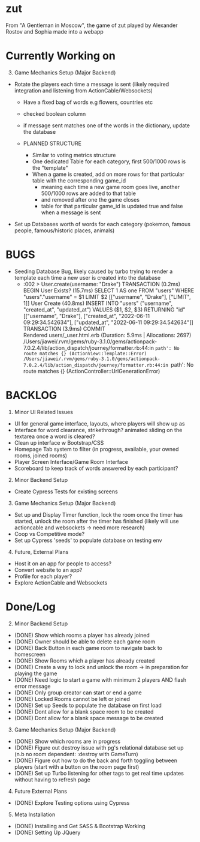 # zut
From "A Gentleman in Moscow", the game of zut played by Alexander Rostov and Sophia made into a webapp

# Currently Working on
3. Game Mechanics Setup (Major Backend)
- Rotate the players each time a message is sent (likely required integration and listening from ActionCable/Websockets)
    - Have a fixed bag of words e.g flowers, countries etc
    - checked boolean column
    - if message sent matches one of the words in the dictionary, update the database

    - PLANNED STRUCTURE
        - Similar to voting metrics structure
        - One dedicated Table for each category, first 500/1000 rows is the "template"
        - When a game is created, add on more rows for that particular table with the corresponding game_id
            - meaning each time a new game room goes live, another 500/1000 rows are added to that table
            - and removed after one the game closes
            - table for that particular game_id is updated true and false when a message is sent

- Set up Databases worth of words for each category (pokemon, famous people, famous/historic places, animals)


# BUGS
- Seeding Database Bug, likely caused by turbo trying to render a template each time a new user is created into the database
    - :002 > User.create(username: "Drake")
    TRANSACTION (0.2ms)  BEGIN
    User Exists? (15.7ms)  SELECT 1 AS one FROM "users" WHERE "users"."username" = $1 LIMIT $2  [["username", "Drake"], ["LIMIT", 1]]
    User Create (40.8ms)  INSERT INTO "users" ("username", "created_at", "updated_at") VALUES ($1, $2, $3) RETURNING "id"  [["username", "Drake"], ["created_at", "2022-06-11 09:29:34.542634"], ["updated_at", "2022-06-11 09:29:34.542634"]]
    TRANSACTION (3.9ms)  COMMIT                          
    Rendered users/_user.html.erb (Duration: 5.9ms | Allocations: 2697)
    /Users/jiawei/.rvm/gems/ruby-3.1.0/gems/actionpack-7.0.2.4/lib/action_dispatch/journey/formatter.rb:44:in `path': No route matches {} (ActionView::Template::Error)
    /Users/jiawei/.rvm/gems/ruby-3.1.0/gems/actionpack-7.0.2.4/lib/action_dispatch/journey/formatter.rb:44:in `path': No route matches {} (ActionController::UrlGenerationError)


# BACKLOG
1. Minor UI Related Issues
- UI for general game interface, layouts, where players will show up as
- Interface for word clearance, strikethrough? animated sliding on the textarea once a word is cleared?
- Clean up interface w Bootstrap/CSS
- Homepage Tab system to filter (in progress, available, your owned rooms, joined rooms)
- Player Screen Interface/Game Room Interface
- Scoreboard to keep track of words answered by each participant?


2. Minor Backend Setup
- Create Cypress Tests for existing screens


3. Game Mechanics Setup (Major Backend)
- Set up and Display Timer function, lock the room once the timer has started, unlock the room after the timer has finished (likely will use actioncable and websockets -> need more research)
- Coop vs Competitive mode?
- Set up Cypress 'seeds' to populate database on testing env


4. Future, External Plans
- Host it on an app for people to access?
- Convert website to an app?
- Profile for each player?
- Explore ActionCable and Websockets


# Done/Log
2. Minor Backend Setup
- (DONE) Show which rooms a player has already joined
- (DONE) Owner should be able to delete each game room
- (DONE) Back Button in each game room to navigate back to homescreen
- (DONE) Show Rooms which a player has already created
- (DONE) Create a way to lock and unlock the room -> in preparation for playing the game
- (DONE) Need logic to start a game with minimum 2 players AND flash error message
- (DONE) Only group creator can start or end a game
- (DONE) Locked Rooms cannot be left or joined
- (DONE) Set up Seeds to populate the database on first load
- (DONE) Dont allow for a blank space room to be created
- (DONE) Dont allow for a blank space message to be created

3. Game Mechanics Setup (Major Backend)
- (DONE) Show which rooms are in progress
- (DONE) Figure out destroy issue with pg's relational database set up (n.b no room dependent: :destroy with GameTurn)
- (DONE) Figure out how to do the back and forth toggling between players (start with a button on the room page first)
- (DONE) Set up Turbo listening for other tags to get real time updates without having to refresh page

4. Future External Plans
- (DONE) Explore Testing options using Cypress

5. Meta Installation
- (DONE) Installing and Get SASS & Bootstrap Working
- (DONE) Setting Up JQuery




